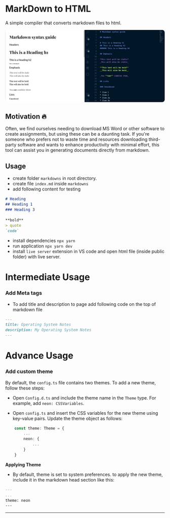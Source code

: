 # MarkDown to HTML

A simple compiler that converts markdown files to html.

<img
    src="./static/markdown-to-html-demo.jpg"
    alt="demo img"
    style="border-radius: 0.5rem;"
/>

## Motivation 🔥

Often, we find ourselves needing to download MS Word or other software to create assignments, but using these can be a daunting task. If you're someone who prefers not to waste time and resources downloading third-party software and wants to enhance productivity with minimal effort, this tool can assist you in generating documents directly from markdown.

## Usage

- create folder `markdowns` in root directory.
- create file `index.md` inside `markdowns`
- add following content for testing

```md
# Heading
## Heading 1
### Heading 3

**bold**
> quote
`code`
```

- install dependencies `npx yarn`
- run application `npx yarn dev`
- install `live server` extension in VS code and open html file (inside public folder) with live server.

# Intermediate Usage

### Add Meta tags

- To add title and description to page add following code on the top of markdown file

```.md
---
title: Operating System Notes
description: My Operating System Notes
---
```

# Advance Usage

### Add custom theme

By default, the `config.ts` file contains two themes. To add a new theme, follow these steps:

- Open `Config.d.ts` and include the theme name in the `Theme` type. For example, add `neon: CSSVariables`.

- Open `config.ts` and insert the CSS variables for the new theme using key-value pairs. Update the theme object as follows:

```typescript
    const theme: Theme = {
        ...
        neon: {
            ...
        }
    }
```

**Applying Theme**

- By default, theme is set to system preferences. to apply the new theme, include it in the markdown head section like this:

```md
---
...
theme: neon
---
```

-----------------
